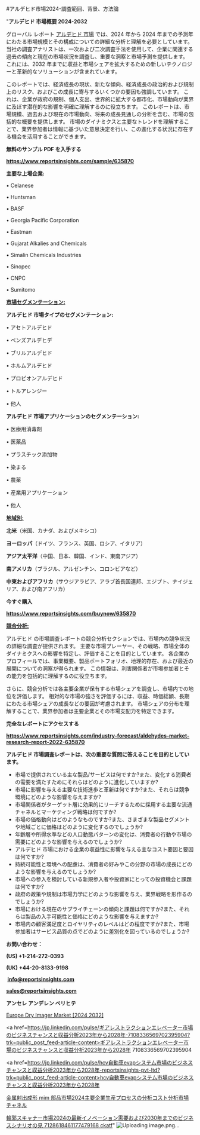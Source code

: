 #アルデヒド市場2024-調査範囲、背景、方法論

"<strong>アルデヒド 市場概要 2024-2032</strong>

グローバル レポート <a href=https://www.reportsinsights.com/sample/635870>アルデヒド 市場</a> では、2024 年から 2024 年までの予測年にわたる市場規模とその構成についての詳細な分析と理解を必要としています。 当社の調査アナリストは、一次および二次調査手法を使用して、企業に関連する過去の傾向と現在の市場状況を調査し、重要な洞察と市場予測を提供します。 これには、2032 年までに収益と市場シェアを拡大​​するための新しいテクノロジーと革新的なソリューションが含まれています。

このレポートでは、経済成長の現状、新たな傾向、経済成長の政治的および規制上のリスク、およびこの成長に寄与するいくつかの要因も強調しています。 これは、企業が政府の規制、個人支出、世界的に拡大する都市化、市場動向が業界に及ぼす潜在的な影響を明確に理解するのに役立ちます。 このレポートは、市場規模、過去および現在の市場動向、将来の成長見通しの分析を含む、市場の包括的な概要を提供します。 市場のダイナミクスと主要なトレンドを理解することで、業界参加者は情報に基づいた意思決定を行い、この進化する状況に存在する機会を活用することができます。

<strong><b>無料のサンプル PDF を入手する</b></strong>

<a href=https://www.reportsinsights.com/sample/635870><strong><u>https://www.reportsinsights.com/sample/635870</u></strong></a>

<strong>主要な上場企業:</strong>

• Celanese

• Huntsman

• BASF

• Georgia Pacific Corporation

• Eastman

• Gujarat Alkalies and Chemicals

• Simalin Chemicals Industries

• Sinopec

• CNPC

• Sumitomo

<strong><u>市場セグメンテーション</u></strong><strong><u>:</u></strong>

<strong>アルデヒド 市場タイプのセグメンテーション:</strong>

• アセトアルデヒド

• ベンズアルデヒデ

• ブリルアルデヒド

• ホルムアルデヒド

• プロピオンアルデヒド

• トルアレンジー

• 他人

<strong>アルデヒド 市場アプリケーションのセグメンテーション:</strong>

• 医療用消毒剤

• 医薬品

• プラスチック添加物

• 染まる

• 農薬

• 産業用アプリケーション

• 他人

<strong><u>地域別</u></strong><strong><u>:</u></strong>

<strong>北米</strong>（米国、カナダ、およびメキシコ）

<strong>ヨーロッパ</strong>（ドイツ、フランス、英国、ロシア、イタリア）

<strong>アジア太平洋</strong>（中国、日本、韓国、インド、東南アジア）

<strong>南アメリカ</strong>（ブラジル、アルゼンチン、コロンビアなど）

<strong>中東およびアフリカ</strong>（サウジアラビア、アラブ首長国連邦、エジプト、ナイジェリア、および南アフリカ）

<strong>今すぐ購入</strong>

<a href=https://www.reportsinsights.com/buynow/635870><strong><u>https://www.reportsinsights.com/buynow/635870</u></strong></a>

<strong><u>競合分析:</u></strong>

アルデヒド の市場調査レポートの競合分析セクションでは、市場内の競争状況の詳細な調査が提供されます。 主要な市場プレーヤー、その戦略、市場全体のダイナミクスへの影響を特定し、評価することを目的としています。 各企業のプロフィールでは、事業概要、製品ポートフォリオ、地理的存在、および最近の展開についての洞察が得られます。 この情報は、利害関係者が市場参加者とその能力を包括的に理解するのに役立ちます。

さらに、競合分析では各主要企業が保有する市場シェアを調査し、市場内での地位を評価します。 相対的な市場の強さを評価するには、収益、時価総額、長期にわたる市場シェアの成長などの要因が考慮されます。 市場シェアの分布を理解することで、業界参加者は主要企業とその市場支配力を特定できます。

<strong>完全なレポートにアクセスする</strong>

<a href=https://www.reportsinsights.com/industry-forecast/aldehydes-market-research-report-2022-635870><strong><u><b>https://www.reportsinsights.com/industry-forecast/aldehydes-market-research-report-2022-635870</b></u></strong></a>

<strong><b>アルデヒド 市場調査レポートは、次の重要な質問に答えることを目的としています。</b></strong>
<ul>
  <li>市場で提供されている主な製品/サービスは何ですか?また、変化する消費者の需要を満たすためにそれらはどのように進化していますか?</li>
  <li>市場に影響を与える主要な技術進歩と革新は何ですか?また、それらは競争環境にどのような影響を与えますか?</li>
  <li>市場関係者がターゲット層に効果的にリーチするために採用する主要な流通チャネルとマーケティング戦略は何ですか?</li>
  <li>市場の価格動向はどのようなものですか?また、さまざまな製品セグメントや地域ごとに価格はどのように変化するのでしょうか?</li>
  <li>年齢層や所得水準などの人口動態パターンの変化は、消費者の行動や市場の需要にどのような影響を与えるのでしょうか?</li>
  <li>アルデヒド 市場における企業の収益性に影響を与える主なコスト要因と要因は何ですか?</li>
  <li>持続可能性と環境への配慮は、消費者の好みやこの分野の市場の成長にどのような影響を与えるのでしょうか?</li>
  <li>市場への参入を検討している新規参入者や投資家にとっての投資機会と課題は何ですか?</li>
  <li>政府の政策や規制は市場力学にどのような影響を与え、業界戦略を形作るのでしょうか?</li>
  <li>市場における現在のサプライチェーンの傾向と課題は何ですか?また、それらは製品の入手可能性と価格にどのような影響を与えますか?</li>
  <li>市場内の顧客満足度とロイヤリティのレベルはどの程度ですか?また、市場参加者はサービス品質の点でどのように差別化を図っているのでしょうか?</li>
</ul>
<strong>お問い合わせ：</strong>

<strong>(US) +1-214-272-0393</strong>

<strong>(UK) +44-20-8133-9198</strong>

<strong> </strong><a href=info@reportsinsights.com><strong><u>info@reportsinsights.com</u></strong></a>

<a href=sales@reportsinsights.com><strong><u>sales@reportsinsights.com</u></strong></a>

<strong>アンセレ アンデレン ベリヒテ</strong>

<a href=https://www.linkedin.com/pulse/europe-dry-imager-markets-strategic-view-pathway-h1mff/>Europe Dry Imager Market [2024 2032]</a>

<a href=https://jp.linkedin.com/pulse/ギアレストラクションエレベーター市場のビジネスチャンスと収益分析2023年から2028年-7108336569702395904?trk=public_post_feed-article-content>ギアレストラクションエレベーター市場のビジネスチャンスと収益分析2023年から2028年 7108336569702395904</a>

<a href=https://jp.linkedin.com/pulse/hcv自動車evapシステム市場のビジネスチャンスと収益分析2023年から2028年-reportsinsights-pvt-ltd?trk=public_post_feed-article-content>hcv自動車evapシステム市場のビジネスチャンスと収益分析2023年から2028年</a>

<a href=https://www.linkedin.com/pulse/金属射出成形-mim-部品市場2024主要企業生産プロセスの分析コスト分析市場チャネル-reports-insights-expert/>金属射出成形 mim 部品市場2024主要企業生産プロセスの分析コスト分析市場チャネル</a>

<a href=https://www.linkedin.com/pulse/輪郭スキャナー市場2024の最新イノベーション需要および2030年までのビジネスシナリオの見-7128618461177479168-ckatf/>輪郭スキャナー市場2024の最新イノベーション需要および2030年までのビジネスシナリオの見 7128618461177479168 ckatf</a>"
![Uploading image.png…]()
